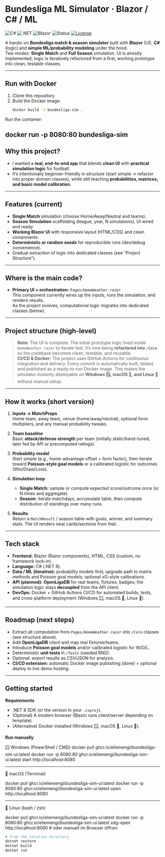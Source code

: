 # Bundesliga ML Simulator · Blazor / C# / ML

![C#](https://img.shields.io/badge/C%23-239120?logo=c-sharp&logoColor=white)
![.NET](https://img.shields.io/badge/.NET-8-512BD4?logo=dotnet&logoColor=white)
![Blazor](https://img.shields.io/badge/Blazor-512BD4?logo=blazor&logoColor=white)
![Status](https://img.shields.io/badge/Project-Active-brightgreen)
[![License](https://img.shields.io/github/license/your-username/your-repo)](./LICENSE)

A hands-on **Bundesliga match & season simulator** built with **Blazor** (UI), **C#** (logic) and **simple ML/probability modeling** under the hood.  
Two modes: **Single Match** and **Full Season** simulation. UI is already implemented; logic is iteratively refactored from a first, working prototype into clean, testable classes.

---

## Run with Docker

1. Clone this repository  
2. Build the Docker image:
   ```bash
   docker build -t bundesliga-sim .
  Run the container:

  docker run -p 8080:80 bundesliga-sim   
---



## Why this project?

- I wanted a **real, end-to-end app** that blends **clean UI** with **practical simulation logic** for football.  
- It’s intentionally beginner-friendly in structure (start simple → refactor into proper domain classes), while still teaching **probabilities, matrices, and basic model calibration**.

---

## Features (current)

- **Single Match** simulation (choose Home/Away/Neutral and teams).  
- **Season Simulation** scaffolding (league, year, N simulations), UI wired and ready.  
- **Working Blazor UI** with responsive layout (HTML/CSS) and clean components.  
- **Deterministic or random seeds** for reproducible runs (dev/debug convenience).  
- Gradual extraction of logic into dedicated classes (see “Project Structure”).

---

## Where is the main code?

- **Primary UI + orchestration:** `Pages/HomeWeather.razor`  
  This component currently wires up the inputs, runs the simulation, and renders results.  
  As the project evolves, computational logic migrates into dedicated classes (below).

---

## Project structure (high-level)


> **Note:** The UI is complete. The initial prototype logic lived inside `HomeWeather.razor` to iterate fast; it’s now being **refactored into `/Core`** so the codebase becomes clean, testable, and reusable.  
> **CI/CD & Docker:** The project uses GitHub Actions for continuous integration and delivery. Every commit is automatically built, tested, and published as a ready-to-run Docker image. This makes the simulator instantly deployable on **Windows 🪟, macOS 🍏, and Linux 🐧** without manual setup.

---

## How it works (short version)

1. **Inputs → MatchProps**  
   Home team, away team, venue (home/away/neutral), optional form multipliers, and any manual probability tweaks.

2. **Team baseline**  
   Basic **attack/defense strength** per team (initially static/hand-tuned, later fed by API or precomputed ratings).

3. **Probability model**  
   Start simple (e.g., home-advantage offset + form factor), then iterate toward **Poisson-style goal models** or a calibrated logistic for outcomes (Win/Draw/Loss).

4. **Simulation loop**  
   - **Single Match:** sample or compute expected score/outcome once (or N times and aggregate).  
   - **Season:** iterate matchdays, accumulate table, then compute distribution of standings over many runs.

5. **Results**  
   Return a `MatchResult` / season table with goals, winner, and summary stats. The UI renders neat cards/sections from that.

---

## Tech stack

- **Frontend:** Blazor (Razor components), HTML, CSS (custom, no framework lock-in).  
- **Language:** C# (.NET 8).  
- **Data / ML (iterative):** probability models first; upgrade path to matrix methods and Poisson goal models; optional xG-style calibrations.  
- **API (planned):** **OpenLigaDB** for real teams, fixtures, badges; the simulation logic stays **decoupled** from the API client.  
- **DevOps:** Docker + GitHub Actions CI/CD for automated builds, tests, and cross-platform deployment (Windows 🪟, macOS 🍏, Linux 🐧).

---

## Roadmap (next steps)

- Extract all computation from `Pages/HomeWeather.razor` into `/Core` classes (see structure above).  
- Add **OpenLigaDB** client and map real fixtures/teams.  
- Introduce **Poisson goal models** and/or calibrated logistic for W/D/L.  
- Deterministic **unit tests** in `/Tests` (seeded RNG).  
- Optional: export results as CSV/JSON for analysis.  
- **CI/CD extension:** automatic Docker image publishing (done) + optional deploy to live demo hosting.  

---

## Getting started

**Requirements**
- .NET 8 SDK (or the version in your `.csproj`).
- (Optional) A modern browser (Blazor runs client/server depending on template).
- (Alternative) Docker installed (Windows 🪟, macOS 🍏, Linux 🐧).

**Run manually**

🪟 Windows (PowerShell / CMD)
docker pull ghcr.io/eliemengi/bundesliga-sim-ui:latest
docker run -p 8080:80 ghcr.io/eliemengi/bundesliga-sim-ui:latest
start http://localhost:8080

---
🍏 macOS (Terminal)

docker pull ghcr.io/eliemengi/bundesliga-sim-ui:latest
docker run -p 8080:80 ghcr.io/eliemengi/bundesliga-sim-ui:latest
open http://localhost:8080

---

🐧 Linux (bash / zsh)

docker pull ghcr.io/eliemengi/bundesliga-sim-ui:latest
docker run -p 8080:80 ghcr.io/eliemengi/bundesliga-sim-ui:latest
xdg-open http://localhost:8080   # oder manuell im Browser öffnen
```bash
# from the solution directory
dotnet restore
dotnet build
dotnet run




